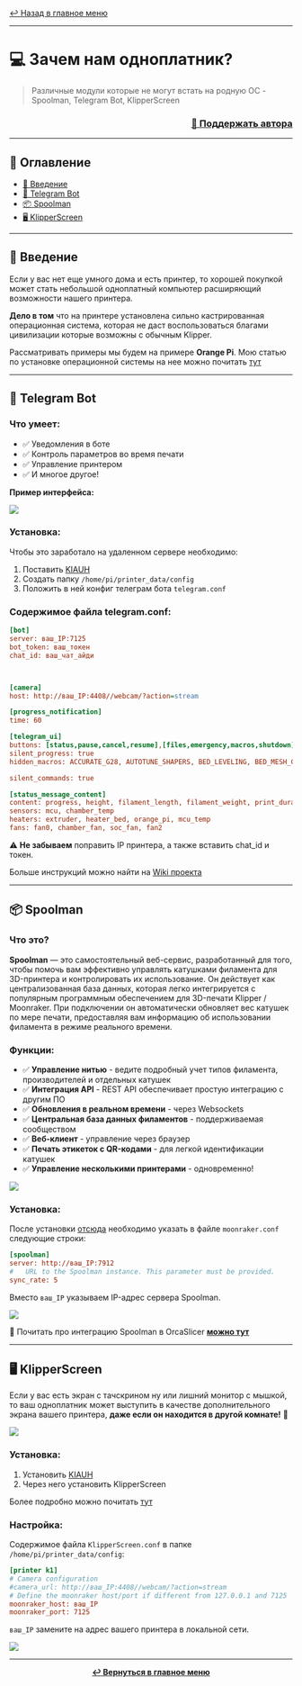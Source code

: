 [↩️ Назад в главное меню](../readme.md)

---

# 💻 Зачем нам одноплатник?

> Различные модули которые не могут встать на родную ОС - Spoolman, Telegram Bot, KlipperScreen

<h3 align="right"><a href="https://www.tinkoff.ru/rm/yakovleva.irina203/51ZSr71845" target="_blank">💝 Поддержать автора</a></h3>

---

## 📑 Оглавление

- [📖 Введение](#-введение)
- [📱 Telegram Bot](#-telegram-bot)
- [📦 Spoolman](#-spoolman)
- [🖥️ KlipperScreen](#️-klipperscreen)

---

## 📖 Введение

Если у вас нет еще умного дома и есть принтер, то хорошей покупкой может стать небольшой одноплатный компьютер расширяющий возможности нашего принтера.

**Дело в том** что на принтере установлена сильно кастрированная операционная система, которая не даст воспользоваться благами цивилизации которые возможны с обычным Klipper. 

Рассматривать примеры мы будем на примере **Orange Pi**. Мою статью по установке операционной системы на нее можно почитать [тут](https://3d-diy.ru/blog/ustanovka-os-na-orange-pi-3-lts/)

---

## 📱 Telegram Bot

### Что умеет:

- ✅ Уведомления в боте
- ✅ Контроль параметров во время печати
- ✅ Управление принтером
- ✅ И многое другое!

**Пример интерфейса:**

![](/random/images/telegram.png)

### Установка:

Чтобы это заработало на удаленном сервере необходимо:

1. Поставить [KIAUH](https://github.com/dw-0/kiauh)
2. Создать папку `/home/pi/printer_data/config`
3. Положить в ней конфиг телеграм бота `telegram.conf`

### Содержимое файла telegram.conf:

```ini
[bot]
server: ваш_IP:7125
bot_token: ваш_токен
chat_id: ваш_чат_айди



[camera]
host: http://ваш_IP:4408//webcam/?action=stream

[progress_notification]
time: 60

[telegram_ui]
buttons: [status,pause,cancel,resume],[files,emergency,macros,shutdown]
silent_progress: true
hidden_macros: ACCURATE_G28, AUTOTUNE_SHAPERS, BED_LEVELING, BED_MESH_CALIBRATE, END_PRINT_POINT, DEFINE_OBJECT, END_CURRENT_OBJECT, END_PRINT, END_PRINT_POINT_WITHOUT_LIFTING, FIRST_FLOOR_PAUSE, FIRST_FLOOR_PAUSE_POSITION, FIRST_FLOOR_RESUME, G29, GET_TIMELAPSE_SETUP, HYPERLAPSE, INPUTSHAPER, KAMP_BED_MESH_SETTINGS, KAMP_PURGE_LINE_SETTINGS, KLIPPER_BACKUP_CONFIG, KLIPPER_RESTORE_CONFIG, LIST_EXCLUDED_OBJECTS, LIST_OBJECTS, LOAD_MATERIAL, LOAD_MATERIAL_CLOSE_FAN2, LOAD_MATERIAL_RESTORE_FAN2, M106, M107, M141, M191, M204, M205, M900, MOONRAKER_BACKUP_DATABASE, MOONRAKER_RESTORE_DATABASE, PID_BED, PRINT_CALIBRATION, PRINT_PREPARE_CLEAR, PRINT_PREPARED, PRINTER_PARAM, QUIT_MATERIAL, REMOVE_ALL_EXCLUDED, RESTORE_E_CURRENT, SET_E_MIN_CURRENT, SET_GCODE_OFFSET, START_CURRENT_OBJECT, START_PRINT, TEST_STREAM_DELAY, TIMELAPSE_RENDER, TUNOFFINPUTSHAPER, TIMELAPSE_TAKE_FRAME, WAIT_TEMP_END, WAIT_TEMP_START, XYZ_READY

silent_commands: true

[status_message_content]
content: progress, height, filament_length, filament_weight, print_duration, eta, finish_time, m117_status, tgnotify_status, last_update_time
sensors: mcu, chamber_temp
heaters: extruder, heater_bed, orange_pi, mcu_temp
fans: fan0, chamber_fan, soc_fan, fan2
```

⚠️ **Не забываем** поправить IP принтера, а также вставить chat_id и токен.

Больше инструкций можно найти на [Wiki проекта](https://github.com/nlef/moonraker-telegram-bot)

---

## 📦 Spoolman

### Что это?

**Spoolman** — это самостоятельный веб-сервис, разработанный для того, чтобы помочь вам эффективно управлять катушками филамента для 3D-принтера и контролировать их использование. Он действует как централизованная база данных, которая легко интегрируется с популярным программным обеспечением для 3D-печати Klipper / Moonraker. При подключении он автоматически обновляет вес катушек по мере печати, предоставляя вам информацию об использовании филамента в режиме реального времени.

### Функции:

- ✅ **Управление нитью** - ведите подробный учет типов филамента, производителей и отдельных катушек
- ✅ **Интеграция API** - REST API обеспечивает простую интеграцию с другим ПО
- ✅ **Обновления в реальном времени** - через Websockets
- ✅ **Центральная база данных филаментов** - поддерживаемая сообществом
- ✅ **Веб-клиент** - управление через браузер
- ✅ **Печать этикеток с QR-кодами** - для легкой идентификации катушек
- ✅ **Управление несколькими принтерами** - одновременно!

![](/random/images/spoolman.png)

### Установка:

После установки [отсюда](https://github.com/Donkie/Spoolman) необходимо указать в файле `moonraker.conf` следующие строки:

```ini
[spoolman]
server: http://ваш_IP:7912
#   URL to the Spoolman instance. This parameter must be provided.
sync_rate: 5
```

Вместо `ваш_IP` указываем IP-адрес сервера Spoolman.

![](/random/images/spollman2.png)

📖 Почитать про интеграцию Spoolman в OrcaSlicer [**можно тут**](https://t.me/tombraider2006/92)

---

## 🖥️ KlipperScreen

Если у вас есть экран с тачскрином ну или лишний монитор с мышкой, то ваш одноплатник может выступить в качестве дополнительного экрана вашего принтера, **даже если он находится в другой комнате!** 🚀

![](/random/images/klipperscreen1.png)

### Установка:

1. Установить [KIAUH](https://github.com/dw-0/kiauh)
2. Через него установить KlipperScreen

Более подробно можно почитать [тут](https://github.com/KlipperScreen/KlipperScreen)

### Настройка:

Содержимое файла `KlipperScreen.conf` в папке `/home/pi/printer_data/config`:

```ini
[printer k1]
# Camera configuration
#camera_url: http://ваш_IP:4408//webcam/?action=stream
# Define the moonraker host/port if different from 127.0.0.1 and 7125
moonraker_host: ваш_IP
moonraker_port: 7125
```

`ваш_IP` замените на адрес вашего принтера в локальной сети.

![](/random/images/klipperscreen2.png)

---

<div align="center">

**[↩️ Вернуться в главное меню](../readme.md)**

</div>
